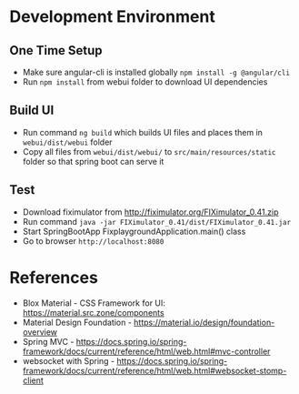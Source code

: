 # Development Environment
## One Time Setup
* Make sure angular-cli is installed globally `npm install -g @angular/cli`
* Run `npm install` from webui folder to download UI dependencies 
## Build UI
* Run command `ng build` which builds UI files and places them in `webui/dist/webui` folder
* Copy all files from `webui/dist/webui/` to `src/main/resources/static` folder so that spring boot can serve it
## Test
* Download fiximulator from http://fiximulator.org/FIXimulator_0.41.zip
* Run command `java -jar FIXimulator_0.41/dist/FIXimulator_0.41.jar`
* Start SpringBootApp FixplaygroundApplication.main() class
* Go to browser `http://localhost:8080`

# References
* Blox Material - CSS Framework for UI: https://material.src.zone/components
* Material Design Foundation - https://material.io/design/foundation-overview
* Spring MVC - https://docs.spring.io/spring-framework/docs/current/reference/html/web.html#mvc-controller
* websocket with Spring - https://docs.spring.io/spring-framework/docs/current/reference/html/web.html#websocket-stomp-client